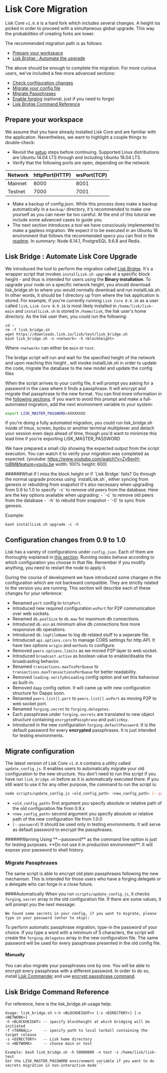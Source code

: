 # Lisk Core Migration

Lisk Core `v1.0.0` is a hard fork which includes several changes. A height iss picked in order to proceed with a simultaneous global upgrade. This way the probabilities of creating forks are lower. 

The recommended migration path is as follows:
- [Prepare your workspace](#prepare-your-workspace)
- [Lisk Bridge : Automate the upgrade](#lisk-bridge--automate-lisk-core-upgrade)

The above should be enough to complete the migration. For more curious users, we've included a few more advanced sections:
- [Check configuration changes](#configuration-changes-from-09-to-10)
- [Migrate your config file](#migrate-configuration)
 - [Migrate Passphrases](#migrate-passphrases)
- [Enable forging](/documentation/lisk-core/user-guide/configuration#forging) (optional, just if you need to forge)
- [Lisk Bridge Command Reference](#lisk-bridge-command-reference)

## Prepare your workspace
We assume that you have already installed Lisk Core and are familiar with the application. Nevertheless, we want to highlight a couple things to double-check:
- Revisit the [setup](/documentation/lisk-core/setup) steps before continuing. Supported Linux distributions are Ubuntu 14.04 LTS through and including Ubuntu 18.04 LTS.
- Verify that the following ports are open, depending on the network:

| Network | httpPort(HTTP) | wsPort(TCP) |
| -----------|-------------|-------------|
| Mainnet | 8000         | 8001        |
| Testnet   | 7000         | 7001        |

- Make a backup of config.json. While this process does make a backup automatically in a `backup/` directory, it's recommended to make one yourself as you can never be too careful. At the end of this tutorial we include some advanced cases to guide you.
- The next section introduces a tool we have consciously implemented to make a gapless migration. We expect it to be executed in an Ubuntu 16 environment that follows the recommended specs you can find in the [readme](https://github.com/LiskHQ/lisk#lisk). In summary: Node 6.14.1, PostgreSQL 9.6.8 and Redis.

## Lisk Bridge : Automate Lisk Core Upgrade
We introduced the tool to perform the migration called [Lisk Bridge](https://downloads.lisk.io/lisk/test/lisk_bridge.sh). It's a wrapper script that invokes `installLisk.sh upgrade` at a specific block height - and thus is intended for users using the **Binary installation**. To upgrade your node on a specific network height, you should download lisk_bridge.sh to where you would normally download and run installLisk.sh. In other words, it should be 1 directory up from where the lisk application is stored. For example, if you're currently running `Lisk Core 0.9.16` as a user called `lisk`, `Lisk Core 0.9.16` is most likely installed in `/home/lisk/lisk-main` and `installLisk.sh` is stored in `/home/lisk`, the lisk user's home directory. As the lisk user then, you could run the following:

```shell
cd ~
rm -f lisk_bridge.sh
wget https://downloads.lisk.io/lisk/test/lisk_bridge.sh
bash lisk_bridge.sh -n <network> -h <blockheight>
```
Where `<network>` can either be `main` or `test`. 

The bridge script will run and wait for the specified height of the network and upon reaching this height , will invoke installLisk.sh in order to update the code, migrate the database to the new model and update the config files

When the script arrives to your config file, it will prompt you asking for a password in the case where it finds a passphrase. It will encrypt and migrate that passphrase to the new format. You can find more information in the [following sections](migration#migrate-configuration). If you want to avoid this prompt and make a full-automated migration, add the next environment variable to your system:
```bash
export LISK_MASTER_PASSWORD=XXXXXXXX
``` 

If you're doing a fully automated migration, you could run lisk_bridge.sh inside of tmux, screen, byobu or another terminal multiplexer and detach your session even days ahead of time, though you'd want to minimize this lead time if you're exporting LISK_MASTER_PASSWORD

We have prepared a small clip showing the expected output from the script execution. You can watch it to verify your migration was completed as expected. 
(youtube: https://www.youtube.com/watch?v=Zy9gyH-toBM&feature=youtu.be width: 100% height: 600)
<br>

<boxinfo markdown="1">
######What if I miss the block height or if `Lisk Bridge` fails?
Go through the normal upgrade process using `installLisk.sh`,  either syncing from genesis or rebuilding from snapshot
It's also necessary when upgrading from 0.9 to 1.0 to specify `-c` to remove old peers from the database.
Here are the key options available when upgrading:
- `-c` to remove old peers from the database
- `-h` to rebuild from snapshot
- `-0` to sync from genesis.

Example:
```
bash installLisk.sh upgrade -c -h
```
</boxinfo>

## Configuration changes from 0.9 to 1.0
Lisk has a variety of configurations under `config.json`. Each of them are thoroughly explained in [this section](/documentation/lisk-core/user-guide/configuration). Running nodes behave according to which configuration you choose in that file. Remember if you modify anything, you need to restart the node to apply it.

During the course of development we have introduced some changes in the configuration which are not backward compatible. They are strictly related to the version you are running. This section will describe each of these changes for your reference:

- Renamed `port` config to `httpPort`. 
- Introduced new required configuration `wsPort` for P2P communication over web sockets. 
- Renamed `db.poolSize` to `db.max` for maximum db connections.
- Introduced `db.min` as minimum alive db connections fore more responsive db operations.
- Introduced `db.logFileName` to log db related stuff to a seperate file.
- Introduced `api.options.cors` to manage CORS settings for http API. It have two options `origin` and `methods` to configure. 
- Removed `peers.options.limits` as we moved P2P layer to web socket.
- Introduced `broadcast.active` as boolean value to enable/disable the broadcasting behavior. 
- Renamed `transactions.maxTxsPerQueue` to `transactions.maxTransactionsPerQueue` for better readability. 
- Removed `loading.verifyOnLoading` config option and set this behaviour as built-in. 
- Removed `dapp` config option. It will came up with new configuration structure for Dapps soon. 
- Renamed `peers.list[].port` to `peers.list[].wsPort` as moving P2P to web socket port. 
- Renamed `forging.secret` to `forging.delegates`.
- Each passphrase under `forging.secrets` are translated to new object structure containing `encryptedPassphrase` and `publicKey`.
- Introduced in the new configuration `forging.defaultPassword`. It is the default password for every **encrypted** passphrases. It is just intended for testing environments.

## Migrate configuration 
The latest version of Lisk Core `v1.0.0` contains a utility called `update_config.js`. It enables users to automatically migrate your old configuration to the new structure. You don't need to run this script if you have run `lisk_bridge.sh` before as it is automatically executed there. If you still want to use it for any other purpose, the command to run the script is: 

```bash
node scripts/update_config.js <old_config_path> <new_config_path> [--password]
```

- `<old_config_path>` first argument you specify absolute or relative path of the old configuration file from 0.9.x 
- `<new_config_path>` second argument you specify absolute or relative path of the new configuration file from 1.0.0 
- `[--password]` It should be used only in testing environments. It will serve as default password to encrypt the passphrases.

<boxwarning markdown="1">
######Warning
Using **--password** as the command line option is just for testing purposes. **Do not use it in production environment**. It will expose your password to shell history. 
</boxwarning>

### Migrate Passphrases
The same script is able to encrypt old plain passphrases following the new mechanism. This is intended for those users who have a forging delegate or a delegate who can forge in a close future.

####Automatically
When you run `scripts/update_config.js`, it checks `forging.secret` array in the old configuration file. If there are some values, it will prompt you the next message: 
```shell 
We found some secrets in your config, if you want to migrate, please type in your password (enter to skip): 
```
To perform automatic passphrase migration, type-in the password of your choice. If you type a word with a minimum of 5 characters, the script will create the `forging.delegates` array in the new configuration file.  The same password will be used for every passphrase presented in the old config file.

#### Manually
You can also migrate your passphrases one by one. You will be able to encrypt every passphrase with a different password. In order to do so, install [Lisk Commander](/documentation/lisk-commander/setup) and use [encrypt passphrase command](/documentation/lisk-commander/user-guide/commands#encrypt-passphrase).

## Lisk Bridge Command Reference
For reference, here is the lisk_bridge.sh usage help:
```shell
Usage: lisk_bridge.sh <-h <BLOCKHEIGHT>> [-s <DIRECTORY>] [-n <NETWORK>]
-h <BLOCKHEIGHT> -- specify blockheight at which bridging will be initiated
-f <TARBALL>     -- specify path to local tarball containing the target release
-s <DIRECTORY>   -- Lisk home directory
-n <NETWORK>     -- choose main or test

Example: bash lisk_bridge.sh -h 50000000 -n test -s /home/lisk/lisk-test
Set the LISK_MASTER_PASSWORD environment variable if you want to do secrets migration in non-interactive mode```
```
